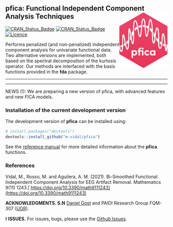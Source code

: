 
  ## pfica: Functional Independent Component Analysis Techniques  <img src="man/figure/logo.png" align="right" width="150" />
  [![CRAN\_Status\_Badge](https://www.r-pkg.org/badges/version/fda.usc)](https://cran.r-project.org/package=fda.usc)
  [![CRAN\_Status\_Badge](https://www.r-pkg.org/badges/version/pfica)](https://cran.r-project.org/package=pfica)
  [![Licence](https://img.shields.io/badge/licence-GPL--2-blue.svg)](https://www.gnu.org/licenses/gpl-2.0.en.html)

Performs penalized (and non-penalized) independent component analysis for univariate functional data. Two alternative versions are implemented, both based on the spectral decomposition of the kurtosis operator. Our methods are interfaced with the basis functions provided in the **fda** package.

------
------
NEWS (!): We are preparing a new version of pfica, with advanced features and new FICA models.

  ### Installation of the current development version
  The development version of **pfica** can be installed using:

  ``` r
  # install.packages("devtools")
  devtools::install_github("m-vidal/pfica")
  ```
  See the [reference
  manual](https://cran.r-project.org/web/packages/pfica/pfica.pdf) for more detailed information about the **pfica** functions.
### References

Vidal, M., Rosso, M. and Aguilera, A. M. (2021). Bi-Smoothed Functional Independent Component Analysis for EEG Artifact Removal. Mathematics 9(11) 1243.[ https://doi.org/10.3390/math9111243](https://doi.org/10.3390/math9111243)

  **ACKNOWLEDGMENTS. S.N** [Daniel Gost](https://danielgost.com) and PAIDI Research Group FQM-307 ([UGR](https://www.ugr.es)).
  
:exclamation: **ISSUES.** For issues, bugs, please use the [Github
Issues](https://github.com/m-vidal/pfica/issues). 
